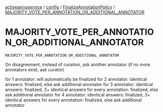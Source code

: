 [activeannoservice](../../index.md) / [config](../index.md) / [FinalizeAnnotationPolicy](index.md) / [MAJORITY_VOTE_PER_ANNOTATION_OR_ADDITIONAL_ANNOTATOR](./-m-a-j-o-r-i-t-y_-v-o-t-e_-p-e-r_-a-n-n-o-t-a-t-i-o-n_-o-r_-a-d-d-i-t-i-o-n-a-l_-a-n-n-o-t-a-t-o-r.md)

# MAJORITY_VOTE_PER_ANNOTATION_OR_ADDITIONAL_ANNOTATOR

`MAJORITY_VOTE_PER_ANNOTATION_OR_ADDITIONAL_ANNOTATOR`

On disagreement, instead of curation, ask another annotator (if no more annotators exist, ask curator)

for 1 annotator: will automatically be finalized
for 2 annotator: identical answers: finalized, else ask additional annotator
for 3 annotator: identical answers: finalized, 2+ identical answers for every annotation: finalized, else ask additional annotator
for 4 annotator: identical answers: finalized, 3+ identical answers for every annotation: finalized, else ask additional annotator

